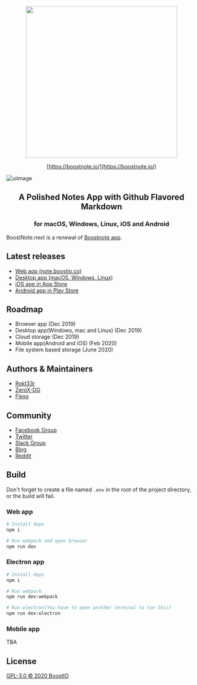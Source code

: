 <div align="center">
  <img src="static/logo_with_text_teal.svg" width="400">
  
  [https://boostnote.io/](https://boostnote.io/)
</div>

![uiimage](./static/img_ui.svg)

<h2 align='center'>A Polished Notes App with Github Flavored Markdown</h2>
<h3 align="center">for macOS, Windows, Linux, iOS and Android</h5>

BoostNote.next is a renewal of [Boostnote app](https://github.com/BoostIO/Boostnote).

## Latest releases

- [Web app (note.boostio.co)](https://note.boostio.co)
- [Desktop app (macOS, Windows, Linux)](https://github.com/BoostIO/BoostNote.next/releases/latest)
- [iOS app in App Store](https://apps.apple.com/us/app/boostnote-mobile/id1498182749)
- [Android app in Play Store](https://play.google.com/store/apps/details?id=com.boostio.boostnote)

## Roadmap

- Browser app (Dec 2019)
- Desktop app(Windows, mac and Linux) (Dec 2019)
- Cloud storage (Dec 2019)
- Mobile app(Android and iOS) (Feb 2020)
- File system based storage (June 2020)

## Authors & Maintainers

- [Rokt33r](https://github.com/rokt33r)
- [ZeroX-DG](https://github.com/ZeroX-DG)
- [Flexo](https://github.com/Flexo013)

## Community

- [Facebook Group](https://www.facebook.com/groups/boostnote/)
- [Twitter](https://twitter.com/boostnoteapp)
- [Slack Group](https://join.slack.com/t/boostnote-group/shared_invite/zt-cun7pas3-WwkaezxHBB1lCbUHrwQLXw)
- [Blog](https://medium.com/boostnote)
- [Reddit](https://www.reddit.com/r/Boostnote/)

## Build

Don't forget to create a file named `.env` in the root of the project directory, or the build will fail.

### Web app

```sh
# Install deps
npm i

# Run webpack and open browser
npm run dev
```

### Electron app

```sh
# Install deps
npm i

# Run webpack
npm run dev:webpack

# Run electron(You have to open another terminal to run this)
npm run dev:electron
```

### Mobile app

TBA

## License

[GPL-3.0 © 2020 BoostIO](./LICENSE.md)
